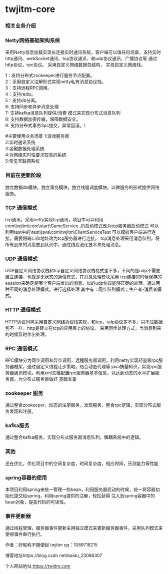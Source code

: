# twjitm-core
### 相关业务介绍

###  Netty网络基础架构系统

采用Netty信息加载实现长连接实时通讯系统，客户端可以值任何场景，支持实时http通讯、webSocket通讯、tcp协议通讯、和udp协议通讯、广播协议等
通过http协议，rpc协议。
采用自定义网络数据包结构，
实现自定义网络栈。

1：支持分布式zookeeper进行服务节点配置。\
2：采用自定义注解形式实现netty私有消息协议栈。\
3：支持远程RPC调用。\
4：支持redis。\
5：支持db分离。\
6: 支持同步和异步消息处理\
7: 支持kafka消息队列提供/消费 模式来实现分布式消息队列\
8: 支持数据加密传输，保障数据安全。\
9: 支持分布式事务3pc提交，异常回滚。\

#主要使用业务场景
1:游戏服务器\
2:实时通讯系统\
3:金融数据处理系统\
4:对网络实时性要求较高的系统\
5:常见互联网系统

### 目前在更新阶段

独立数据db模块，独立事务模块，独立线程调度模块。以微服务的形式提供网络服务。


### TCP 通信模式

tcp通讯，采用netty实现tcp通讯，项目中可以利用 com\twjitm\core\start\GameService ,将启动模式改为tcp服务器启动模式
可以利用test中的\test\java\com\twjitm\ClientServiceTest 可以模拟客户端进行连接，需要将端口和地址改为tcp服务器进行连接。
tcp消息处理采用消息队列，将所有到来的消息放到队列中，通过线程池化技术来处理消息。

### UDP 通信模式
UDP自定义网络协议栈和tcp自定义网络协议栈格式差不多，不同的是udp不需要建立连接，也就是无状态的通信模式，在消息处理模块采用
tcp连接的时候保存的session来确定是哪个客户端发出的消息，似的udp协议能够正确的处理，通过两种不同的消息处理模式，进行选择处理
其中有：同步队列模式；生产者-消费者模式。

### HTTP 通信模式
HTTP协议同样采用自定义网络协议栈实现，和tcp，udp协议差不多，只不过数据包不一样，http是建立在tcp的应用层上的协议。
采用同步处理方式，当消息到来的时候及时作出处理。


### RPC 通信模式
RPC模块分为同步调用和异步调用，远程服务器调用，利用netty实现轻量级rpc服务器框架，通过自定义线程让步策略。结合动态代理等
java搞基知识，实现rpc服务器通讯模块。利用xml文档配置rpc服务器基本信息，以达到动态的水平扩展服务器。为分布式服务器做好
基础准备

### zookeeper 服务

通过整合zookeeper，动态的注册服务，发现服务，整合rpc逻辑，实现分布式服务发现和注册。

### kafka服务

通过整合kafka服务。实现分布式服务器消息队列，解耦系统中的逻辑。


### 其他
还在优化，优化项目中的空间复杂度，时间复杂度，相应时间，压测能力等性能

### spring容器的使用

本项目利用spring来统一管理一些bean，利用服务器启动的时候，统一将容器初始化提交给spring，利用spring提供的注解，轻松获得
注入到spring容器中的bean对象，提高代码的可读性。

### 事件更新器
通过线程管理，服务器事件更新采用独立模式来更新服务器事件，采用队列模式来使得事件串行执行。

作者：好昵称不随便起   twjitm    qq：1089718215

博客地址https://blog.csdn.net/baidu_23086307

个人网站地址;https://twjitm.com

